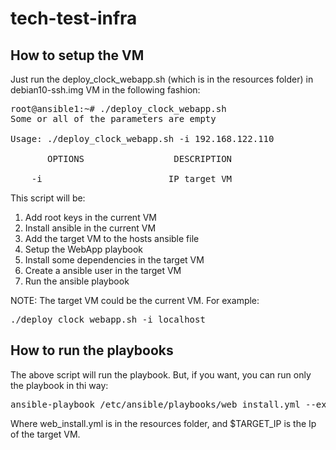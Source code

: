 # tech-test-infra

## How to setup the VM

Just run the deploy_clock_webapp.sh (which is in the resources folder) in debian10-ssh.img VM in the following fashion:
<pre>
root@ansible1:~# ./deploy_clock_webapp.sh
Some or all of the parameters are empty

Usage: ./deploy_clock_webapp.sh -i 192.168.122.110 

       OPTIONS                 DESCRIPTION

	-i                        IP target VM
</pre>

This script will be:
1. Add root keys in the current VM
2. Install ansible in the current VM
4. Add the target VM to the hosts ansible file
3. Setup the WebApp playbook
4. Install some dependencies in the target VM
5. Create a ansible user in the target VM
6. Run the ansible playbook

NOTE: The target VM could be the current VM. For example:

<pre>
./deploy_clock_webapp.sh -i localhost
</pre>

## How to run the playbooks

The above script will run the playbook. But, if you want, you can run only the playbook in thi way:
<pre>
ansible-playbook /etc/ansible/playbooks/web_install.yml --extra-vars "vm_target=$TARGET_IP"
</pre>

Where web_install.yml is in the resources folder, and $TARGET_IP is the Ip of the target VM.
